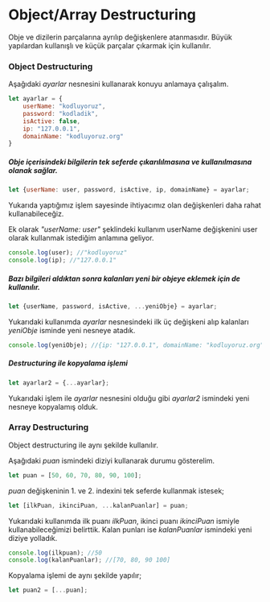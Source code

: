 # Object/Array Destructuring

Obje ve dizilerin parçalarına ayrılıp değişkenlere atanmasıdır.  Büyük yapılardan kullanışlı ve küçük parçalar çıkarmak için kullanılır.

### Object Destructuring

Aşağıdaki *ayarlar* nesnesini kullanarak konuyu anlamaya çalışalım.

```javascript
let ayarlar = {
    userName: "kodluyoruz",
    password: "kodladik",
    isActive: false,
    ip: "127.0.0.1",
    domainName: "kodluyoruz.org"
}
```

##### Obje içerisindeki bilgilerin tek seferde çıkarılılmasına ve kullanılmasına olanak sağlar. 

```javascript
let {userName: user, password, isActive, ip, domainName} = ayarlar;
```

Yukarıda yaptığımız işlem sayesinde ihtiyacımız olan değişkenleri daha rahat kullanabileceğiz.

Ek olarak *"userName: user"* şeklindeki kullanım userName değişkenini user olarak kullanmak istediğim anlamına geliyor.

```javascript
console.log(user); //"kodluyoruz"
console.log(ip); //"127.0.0.1"
```

##### Bazı bilgileri aldıktan sonra kalanları yeni bir objeye eklemek için de kullanılır.

```javascript
let {userName, password, isActive, ...yeniObje} = ayarlar;
```

Yukarıdaki kullanımda *ayarlar* nesnesindeki ilk üç değişkeni alıp kalanları *yeniObje* isminde yeni nesneye atadık.

```javascript
console.log(yeniObje); //{ip: "127.0.0.1", domainName: "kodluyoruz.org"}
```

##### Destructuring ile kopyalama işlemi

```javascript
let ayarlar2 = {...ayarlar};
```

Yukarıdaki işlem ile *ayarlar* nesnesini olduğu gibi *ayarlar2* ismindeki yeni nesneye kopyalamış olduk.

### Array Destructuring

Object destructuring ile aynı şekilde kullanılır.

Aşağıdaki *puan* ismindeki diziyi kullanarak durumu gösterelim.

```javascript
let puan = [50, 60, 70, 80, 90, 100];
```

*puan* değişkeninin 1. ve 2. indexini tek seferde kullanmak istesek;

```javascript
let [ilkPuan, ikinciPuan, ...kalanPuanlar] = puan;
```

Yukarıdaki kullanımda ilk puanı *ilkPuan*, ikinci puanı *ikinciPuan* ismiyle kullanabileceğimizi belirttik. Kalan punları ise *kalanPuanlar* ismindeki yeni diziye yolladık.

```javascript
console.log(ilkpuan); //50
console.log(kalanPuanlar); //[70, 80, 90 100]
```

Kopyalama işlemi de aynı şekilde yapılır;

```javascript
let puan2 = [...puan];
```
